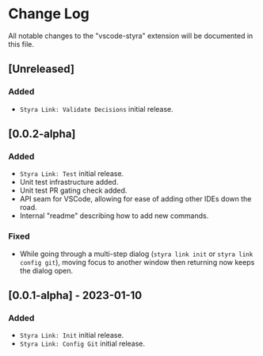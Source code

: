 # Change Log

All notable changes to the "vscode-styra" extension will be documented in this file.

## [Unreleased]

### Added

- `Styra Link: Validate Decisions` initial release.

## [0.0.2-alpha]

### Added

- `Styra Link: Test` initial release.
- Unit test infrastructure added.
- Unit test PR gating check added.
- API seam for VSCode, allowing for ease of adding other IDEs down the road.
- Internal "readme" describing how to add new commands.

### Fixed

- While going through a multi-step dialog (`styra link init` or `styra link config git`), moving focus to another window then returning now keeps the dialog open.

## [0.0.1-alpha] - 2023-01-10

### Added

- `Styra Link: Init` initial release.
- `Styra Link: Config Git` initial release.
